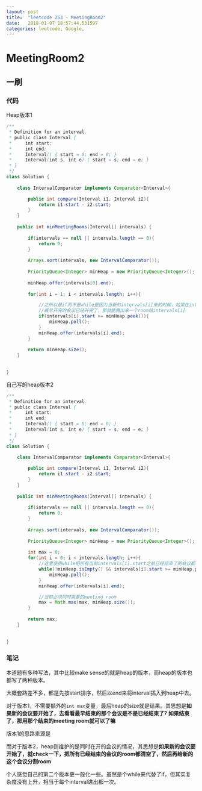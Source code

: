 ```yaml
---
layout: post
title:  "leetcode 253 - MeetingRoom2"
date:   2018-01-07 18:57:44.531597
categories: leetcode, Google,
---
```


# MeetingRoom2

## 一刷

### 代码

Heap版本1
```java
/**
 * Definition for an interval.
 * public class Interval {
 *     int start;
 *     int end;
 *     Interval() { start = 0; end = 0; }
 *     Interval(int s, int e) { start = s; end = e; }
 * }
 */
class Solution {
    
    class IntervalComparator implements Comparator<Interval>{

        public int compare(Interval i1, Interval i2){
            return i1.start - i2.start;
        }
    }
    
    public int minMeetingRooms(Interval[] intervals) {
        
        if(intervals == null || intervals.length == 0){
            return 0;
        }
        
        Arrays.sort(intervals, new IntervalComparator());
        
        PriorityQueue<Integer> minHeap = new PriorityQueue<Integer>();
        
        minHeap.offer(intervals[0].end);
        
        for(int i = 1; i < intervals.length; i++){

            //之所以是if而不是while是因为当新的intervals[i]来的时候，如果在intervals[i].start之前
            //最早开完的会议已经开完了，那就能腾出来一个room给intervals[i]
            if(intervals[i].start >= minHeap.peek()){
                minHeap.poll();
            }
            minHeap.offer(intervals[i].end);
        }
        
        return minHeap.size();
    }
    
    
}
```

自己写的heap版本2
```java
/**
 * Definition for an interval.
 * public class Interval {
 *     int start;
 *     int end;
 *     Interval() { start = 0; end = 0; }
 *     Interval(int s, int e) { start = s; end = e; }
 * }
 */
class Solution {
    
    class IntervalComparator implements Comparator<Interval>{

        public int compare(Interval i1, Interval i2){
            return i1.start - i2.start;
        }
    }
    
    public int minMeetingRooms(Interval[] intervals) {
        
        if(intervals == null || intervals.length == 0){
            return 0;
        }
        
        Arrays.sort(intervals, new IntervalComparator());
        
        PriorityQueue<Integer> minHeap = new PriorityQueue<Integer>();
        
        int max = 0;
        for(int i = 0; i < intervals.length; i++){
            //这里使用while把所有当前intervals[i].start之前已经结束了的会议都踢出heap，剩下的都是在intervals[i].start还在开的会议
            while(!minHeap.isEmpty() && intervals[i].start >= minHeap.peek()){
                minHeap.poll();
            }
            minHeap.offer(intervals[i].end);

            //当前必须同时需要的meeting room
            max = Math.max(max, minHeap.size());
        }
        
        return max;
    }
    
    
}
```

### 笔记

本道题有多种写法，其中比较make sense的就是heap的版本，而heap的版本也都写了两种版本。

大概套路差不多，都是先按start排序，然后以end来将interval插入到heap中去。

对于版本1，不需要额外的`int max`变量，最后heap的size就是结果。其思想是**如果新的会议要开始了，去看看最早结束的那个会议是不是已经结束了? 如果结束了，那用那个结束的meeting room就可以了嘛**

版本1的思路来源是[](https://www.youtube.com/watch?v=118Ie3nPCdc)

而对于版本2，heap则维护的是同时在开的会议的情况，其思想是**如果新的会议要开始了，就check一下，把所有已经结束的会议的room都清空了，然后再给新的这个会议分割room**

个人感觉自己的第二个版本更一般化一些。虽然是个while来代替了if，但其实复杂度没有上升，相当于每个interval进出都一次。